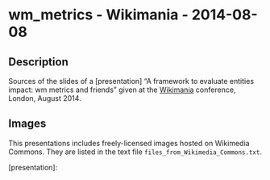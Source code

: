 wm_metrics - Wikimania - 2014-08-08
===================================

Description
-----------

Sources of the slides of a [presentation] “A framework to evaluate entities impact: wm metrics and friends”
given at the [Wikimania] conference, London, August 2014.

Images
------

This presentations includes freely-licensed images hosted on Wikimedia Commons.
They are listed in the text file `files_from_Wikimedia_Commons.txt`.

[Wikimania]: https://wikimania2014.wikimedia.org/
[presentation]: 
